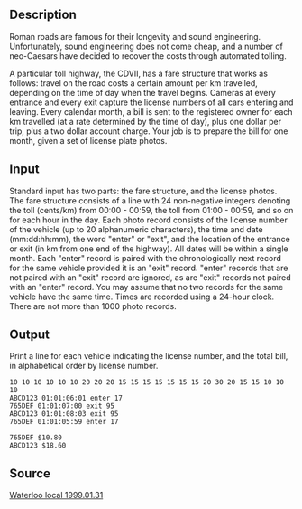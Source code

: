 <h2>Description</h2><p>Roman roads are famous for their longevity and sound engineering. Unfortunately, sound engineering does not come cheap, and a number of neo-Caesars have decided to recover the costs through automated tolling. 
</p>A particular toll highway, the CDVII, has a fare structure that works as follows: travel on the road costs a certain amount per km travelled, depending on the time of day when the travel begins. Cameras at every entrance and every exit capture the license numbers of all cars entering and leaving. Every calendar month, a bill is sent to the registered owner for each km travelled (at a rate determined by the time of day), plus one dollar per trip, plus a two dollar account charge. Your job is to prepare the bill for one month, given a set of license plate photos. 
<h2>Input</h2><p>Standard input has two parts: the fare structure, and the license photos. The fare structure consists of a line with 24 non-negative integers denoting the toll (cents/km) from 00:00 - 00:59, the toll from 01:00 - 00:59, and so on for each hour in the day. Each photo record consists of the license number of the vehicle (up to 20 alphanumeric characters), the time and date (mm:dd:hh:mm), the word "enter" or "exit", and the location of the entrance or exit (in km from one end of the highway). All dates will be within a single month. Each "enter" record is paired with the chronologically next record for the same vehicle provided it is an "exit" record. "enter" records that are not paired with an "exit" record are ignored, as are "exit" records not paired with an "enter" record. You may assume that no two records for the same vehicle have the same time. Times are recorded using a 24-hour clock. There are not more than 1000 photo records. </p><h2>Output</h2><p>Print a line for each vehicle indicating the license number, and the total bill, in alphabetical order by license number. </p><pre><code class="language-input1">10 10 10 10 10 10 20 20 20 15 15 15 15 15 15 15 20 30 20 15 15 10 10 10
ABCD123 01:01:06:01 enter 17
765DEF 01:01:07:00 exit 95
ABCD123 01:01:08:03 exit 95
765DEF 01:01:05:59 enter 17
</code></pre><pre><code class="language-output1">765DEF $10.80
ABCD123 $18.60
</code></pre><h2>Source</h2><a href="searchproblem?field=source&amp;key=Waterloo+local+1999.01.31">Waterloo local 1999.01.31</a>